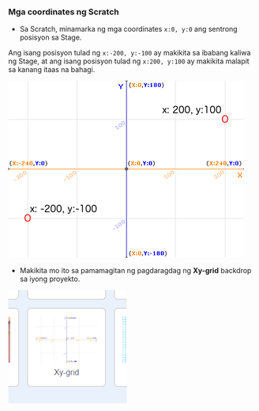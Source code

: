### Mga coordinates ng Scratch

+ Sa Scratch, minamarka ng mga coordinates `x:0, y:0` ang sentrong posisyon sa Stage.

Ang isang posisyon tulad ng `x:-200, y:-100` ay makikita sa ibabang kaliwa ng Stage, at ang isang posisyon tulad ng `x:200, y:100` ay makikita malapit sa kanang itaas na bahagi.

![Mga coordinates ng Stage](images/coordinates-stage.png)

+ Makikita mo ito sa pamamagitan ng pagdaragdag ng **Xy-grid** backdrop sa iyong proyekto.

![Mga coordinates ng Stage](images/coordinates-backdrop.png)